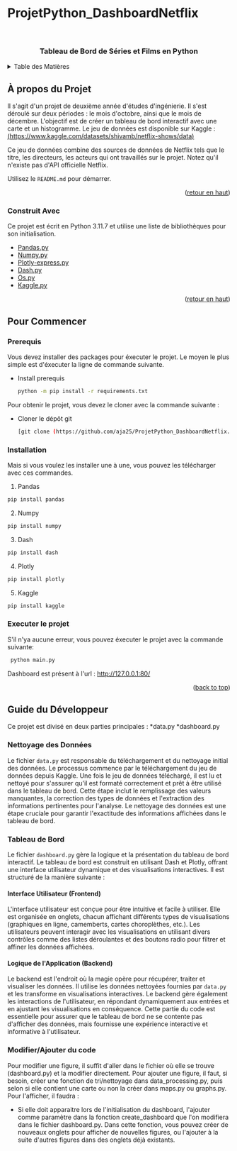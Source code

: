 # ProjetPython_DashboardNetflix

<!-- LOGO DU PROJET -->
<br />
<div align="center">

  <h3 align="center">Tableau de Bord de Séries et Films en Python</h3>

</div>

<!-- TABLE DES MATIÈRES -->
<details>
  <summary>Table des Matières</summary>
  <ol>
    <li>
      <a href="#about-the-project">À propos du Projet</a>
      <ul>
        <li><a href="#built-with">Construit Avec</a></li>
      </ul>
    </li>
    <li>
      <a href="#getting-started">Pour Commencer</a>
      <ul>
        <li><a href="#prerequis">Prérequis</a></li>
        <li><a href="#installation">Installation</a></li>
        <li><a href="#Exécution du Projet">Exécution du Projet</a></li>
      </ul>
    </li>
    <li>
      <a href="#Guide du Développeur">Guide du Développeur</a></li>
      <ul>
        <li><a href="#Nettoyage des Données">Nettoyage des Données</a></li>
        <li>
          <a href="#dashboard">Tableau de Bord</a>
            <ul>
              <li><a href="#Interface Utilisateur">Interface Utilisateur</a></li>
              <li><a href="#backend">Backend</a></li>
            </ul>
        </li>
      </ul>
    <li><a href="#contact">Contact</a></li>
  </ol>
</details>

<!-- À PROPOS DU PROJET -->
## À propos du Projet

Il s'agit d'un projet de deuxième année d'études d'ingénierie.
Il s'est déroulé sur deux périodes : le mois d'octobre, ainsi que le mois de décembre.
L'objectif est de créer un tableau de bord interactif avec une carte et un histogramme.
Le jeu de données est disponible sur Kaggle :
[(https://www.kaggle.com/datasets/shivamb/netflix-shows/data)](https://www.kaggle.com/datasets/shivamb/netflix-shows)

Ce jeu de données combine des sources de données de Netflix tels que le titre, les directeurs, les acteurs qui ont travaillés sur le projet.
Notez qu'il n'existe pas d'API officielle Netflix.


Utilisez le `README.md` pour démarrer.

<p align="right">(<a href="#top">retour en haut</a>)</p>

### Construit Avec

Ce projet est écrit en Python 3.11.7 et utilise une liste de bibliothèques pour son initialisation.

* [Pandas.py](https://pandas.pydata.org)
* [Numpy.py](https://numpy.org)
* [Plotly-express.py](https://plotly.com/python/plotly-express/)
* [Dash.py](https://dash.plotly.com)
* [Os.py](https://docs.python.org/fr/3/library/os.html)
* [Kaggle.py](https://github.com/Kaggle/kaggle-api)

<p align="right">(<a href="#top">retour en haut</a>)</p>

<!-- POUR COMMENCER -->
## Pour Commencer
### Prerequis

Vous devez installer des packages pour éxecuter le projet.
Le moyen le plus simple est d'éxecuter la ligne de commande suivante.

* Install prerequis
  ```sh
  python -m pip install -r requirements.txt
  ```

Pour obtenir le projet, vous devez le cloner avec la commande suivante :

* Cloner le dépôt git
  ```sh
  [git clone (https://github.com/aja25/ProjetPython_DashboardNetflix.git)]

### Installation

Mais si vous voulez les installer une à une, vous pouvez les télécharger avec ces commandes.

1. Pandas
  ```sh
  pip install pandas
  ```
2. Numpy
  ```sh
  pip install numpy
  ```
3. Dash
  ```sh
  pip install dash
  ```
4. Plotly
  ```sh
  pip install plotly
  ```
5. Kaggle
  ```sh
  pip install kaggle
  ```


### Executer le projet
S'il n'ya aucune erreur, vous pouvez éxecuter le projet avec la commande suivante: 
 ```sh
  python main.py
  ```
Dashboard est présent à l'url : http://127.0.0.1:80/

<p align="right">(<a href="#top">back to top</a>)</p>


## Guide du Développeur

Ce projet est divisé en deux parties principales :
*data.py
*dashboard.py

### Nettoyage des Données

Le fichier `data.py` est responsable du téléchargement et du nettoyage initial des données. Le processus commence par le téléchargement du jeu de données depuis Kaggle. Une fois le jeu de données téléchargé, il est lu et nettoyé pour s'assurer qu'il est formaté correctement et prêt à être utilisé dans le tableau de bord. Cette étape inclut le remplissage des valeurs manquantes, la correction des types de données et l'extraction des informations pertinentes pour l'analyse. Le nettoyage des données est une étape cruciale pour garantir l'exactitude des informations affichées dans le tableau de bord.

### Tableau de Bord

Le fichier `dashboard.py` gère la logique et la présentation du tableau de bord interactif. Le tableau de bord est construit en utilisant Dash et Plotly, offrant une interface utilisateur dynamique et des visualisations interactives. Il est structuré de la manière suivante :

#### Interface Utilisateur (Frontend)

L'interface utilisateur est conçue pour être intuitive et facile à utiliser. Elle est organisée en onglets, chacun affichant différents types de visualisations (graphiques en ligne, camemberts, cartes choroplèthes, etc.). Les utilisateurs peuvent interagir avec les visualisations en utilisant divers contrôles comme des listes déroulantes et des boutons radio pour filtrer et affiner les données affichées.

#### Logique de l'Application (Backend)

Le backend est l'endroit où la magie opère pour récupérer, traiter et visualiser les données. Il utilise les données nettoyées fournies par `data.py` et les transforme en visualisations interactives. Le backend gère également les interactions de l'utilisateur, en répondant dynamiquement aux entrées et en ajustant les visualisations en conséquence. Cette partie du code est essentielle pour assurer que le tableau de bord ne se contente pas d'afficher des données, mais fournisse une expérience interactive et informative à l'utilisateur.

###  Modifier/Ajouter du code
Pour modifier une figure, il suffit d'aller dans le fichier où elle se trouve (dashboard.py) et la modifier directement. Pour ajouter une figure, il faut, si besoin, créer une fonction de tri/nettoyage dans data_processing.py, puis selon si elle contient une carte ou non la créer dans maps.py ou graphs.py. Pour l'afficher, il faudra :

* Si elle doit apparaitre lors de l'initialisation du dashboard, l'ajouter comme paramètre dans la fonction create_dashboard que l'on modifiera dans le fichier dashboard.py. Dans cette fonction, vous pouvez créer de nouveaux onglets pour afficher de nouvelles figures, ou l'ajouter à la suite d'autres figures dans des onglets déjà existants.


